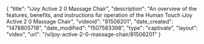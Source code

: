 {
    "title": "iJoy Active 2 0 Massage Chair",
    "description": "An overview of the features, benefits, and instructions for operation of the Human Touch iJoy Active 2 0 Massage Chair",
    "videoid": "81506201",
    "date_created": "1478805718",
    "date_modified": "1507583398",
    "type": "captivate",
    "layout": "video",
    "url": "\/v\/ijoy-active-2-0-massage-chair\/81506201"
}